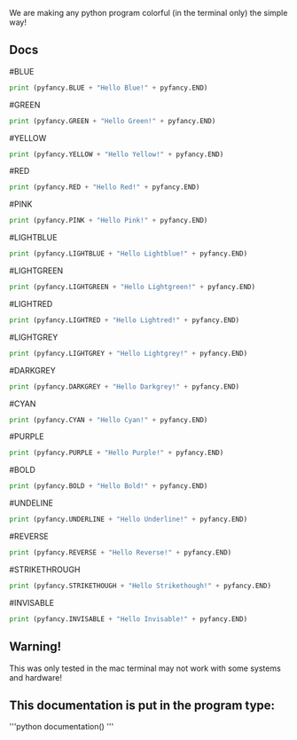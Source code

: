 We are making any python program colorful (in the terminal only) the simple way!

## Docs

#BLUE

```python
print (pyfancy.BLUE + "Hello Blue!" + pyfancy.END)
```

#GREEN

```python
print (pyfancy.GREEN + "Hello Green!" + pyfancy.END)
```

#YELLOW

```python
print (pyfancy.YELLOW + "Hello Yellow!" + pyfancy.END)
```

#RED

```python
print (pyfancy.RED + "Hello Red!" + pyfancy.END)
```

#PINK

```python
print (pyfancy.PINK + "Hello Pink!" + pyfancy.END)
```

#LIGHTBLUE

```python
print (pyfancy.LIGHTBLUE + "Hello Lightblue!" + pyfancy.END)
```

#LIGHTGREEN

```python
print (pyfancy.LIGHTGREEN + "Hello Lightgreen!" + pyfancy.END)
```

#LIGHTRED

```python
print (pyfancy.LIGHTRED + "Hello Lightred!" + pyfancy.END)
```

#LIGHTGREY

```python
print (pyfancy.LIGHTGREY + "Hello Lightgrey!" + pyfancy.END)
```

#DARKGREY

```python
print (pyfancy.DARKGREY + "Hello Darkgrey!" + pyfancy.END)
```

#CYAN

```python
print (pyfancy.CYAN + "Hello Cyan!" + pyfancy.END)
```

#PURPLE

```python
print (pyfancy.PURPLE + "Hello Purple!" + pyfancy.END)
```

#BOLD

```python
print (pyfancy.BOLD + "Hello Bold!" + pyfancy.END)
```

#UNDELINE

```python
print (pyfancy.UNDERLINE + "Hello Underline!" + pyfancy.END)
```

#REVERSE

```python
print (pyfancy.REVERSE + "Hello Reverse!" + pyfancy.END)
```

#STRIKETHROUGH

```python
print (pyfancy.STRIKETHOUGH + "Hello Strikethough!" + pyfancy.END)
```

#INVISABLE

```python
print (pyfancy.INVISABLE + "Hello Invisable!" + pyfancy.END)
```

## Warning!

This was only tested in the mac terminal may not work with some systems and hardware!

## This documentation is put in the program type: 

'''python
documentation()
'''
